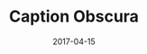 ---
title: Caption Obscura
description: Finding patterns and meaning in personal photos through the computational misconceptions of a poorly trained image captioning algorithm.
tags:
 - tag: maps
   link: /projects-static/cadiz
 - tag: ml
   link: http://vignette.cool/2016/10/07/analyzing-images-social-interest.html
 - tag: photography
   link: /projects/selected-photography/
 - tag: js
   link: http://exclav.es/2016/10/31/rendering-multiple-axes-in-d3/
externalURL: /projects-static/caption-obscura
date: 2017-04-15
year: 2017
featured: true
---